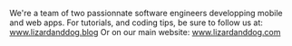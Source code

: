We're a team of two passionnate software engineers developping mobile and web apps.
For tutorials, and coding tips, be sure to follow us at:
www.lizardanddog.blog
Or on our main website:
www.lizardanddog.com

<!---
lizardanddog/lizardanddog is a ✨ special ✨ repository because its `README.md` (this file) appears on your GitHub profile.
You can click the Preview link to take a look at your changes.
--->
